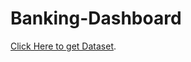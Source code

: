 # Banking-Dashboard

[Click Here to get Dataset](https://github.com/KishoreKonkena/Banking-Dashboard/blob/main/Banking.xlsx).
